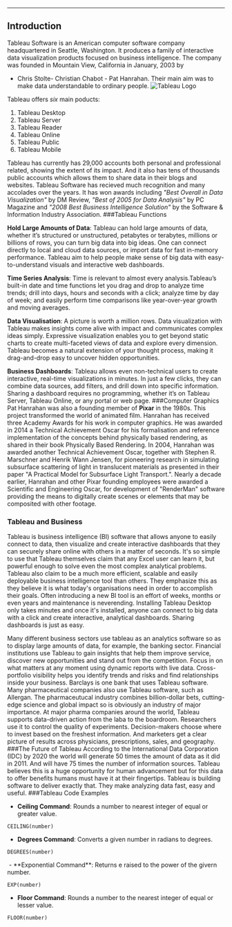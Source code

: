 
---------------------------------
## Introduction
Tableau Software is an American computer software company headquartered in Seattle, Washington. It produces a family of interactive data visualization products focused on business intelligence. The company was founded in Mountain View, California in January, 2003 by  
- Chris Stolte- Christian Chabot - Pat Hanrahan. 
Their main aim was to make data understandable to ordinary people.
![Tableau Logo](http://cdn2.itpro.co.uk/sites/itpro/files/styles/gallery/public/images/dir_205/it_photo_102724.jpg?itok=CukNUINf)


Tableau offers *six* main poducts:
1. Tableau Desktop
2. Tableau Server 
3. Tableau Reader
4. Tableau Online
5. Tableau Public 
6. Tableau Mobile 


Tableau has currently has 29,000 accounts both personal and professional related, showing the extent of its impact. And it also has tens of thousands public accounts which allows them to share data in their blogs and websites.
Tableau Software has recieved much recognition and many accolades over the years. It has won awards including *"Best Overall in Data Visualization"* by DM Review, *"Best of 2005 for Data Analysis"* by PC Magazine and *"2008 Best Business Intelligence Solution"* by the Software & Information Industry Association.
###Tableau Functions

**Hold Large Amounts of Data**: Tableau can hold large amounts of data, whether it’s structured or unstructured, petabytes or terabytes, millions or billions of rows, you can turn big data into big ideas. One can connect directly to local and cloud data sources, or import data for fast in-memory performance. Tableau aim to help people make sense of big data with easy-to-understand visuals and interactive web dashboards.

**Time Series Analysis**: Time is relevant to almost every analysis.Tableau’s built-in date and time functions let you drag and drop to analyze time trends; drill into days, hours and seconds with a click; analyze time by day of week; and easily perform time comparisons like year-over-year growth and moving averages.

**Data Visualisation**: A picture is worth a million rows. Data visualization with Tableau makes insights come alive with impact and communicates complex ideas simply. Expressive visualization enables you to get beyond static charts to create multi-faceted views of data and explore every dimension. Tableau becomes a natural extension of your thought process, making it drag-and-drop easy to uncover hidden opportunities.

**Business Dashboards**: Tableau allows even non-technical users to create interactive, real-time visualizations in minutes. In just a few clicks, they can combine data sources, add filters, and drill down into specific information. Sharing a dashboard requires no programming, whether it’s on Tableau Server, Tableau Online, or any portal or web page.
###Computer Graphics
Pat Hanrahan was also a founding member of **Pixar** in the 1980s. This project transformed the world of animated film. Hanrahan has received three Academy Awards for his work in computer graphics. He was awarded in 2014 a Technical Achievement Oscar for his formalisation and reference implementation of the concepts behind physically based rendering, as shared in their book Physically Based Rendering. In 2004, Hanrahan was awarded another Technical Achievement Oscar, together with Stephen R. Marschner and Henrik Wann Jensen, for pioneering research in simulating subsurface scattering of light in translucent materials as presented in their paper "A Practical Model for Subsurface Light Transport.". Nearly a decade earlier, Hanrahan and other Pixar founding employees were awarded a Scientific and Engineering Oscar, for development of "RenderMan" software providing the means to digitally create scenes or elements that may be composited with other footage.

### Tableau and Business

Tableau is business intelligence (BI) software that allows anyone to easily connect to data, then visualize and create interactive dashboards that they can securely share online with others in a matter of seconds. It's so simple to use that Tableau themselves claim that any Excel user can learn it, but powerful enough to solve even the most complex analytical problems. 
Tableau also claim to be a much more efficient, scalable and easily deployable business intelligence tool than others. They emphasize this as they believe it is what today's organisations need in order to accomplish their goals. Often introducing a new BI tool is an effort of weeks, months or even years and maintenance is neverending. Installing Tableau Desktop only takes minutes and once it's installed, anyone can connect to big data with a click and create interactive, analytical dashboards. Sharing dashboards is just as easy. 

Many different business sectors use tableau as an analytics software so as to display large amounts of data, for example, the banking sector. Financial institutions use Tableau to gain insights that help them improve service, discover new opportunities and stand out from the competition. Focus in on what matters at any moment using dynamic reports with live data. Cross-portfolio visibility helps you identify trends and risks and find relationships inside your business. Barclays is one bank that uses Tableau software. Many pharmaceutical companies also use Tableau software, such as Allergan. The pharmaceutucal industry combines billion-dollar bets, cutting-edge science and global impact so is obviously an industry of major importance. At major pharma companies around the world, Tableau supports data-driven action from the laba to the boardroom. Researchers use it to control the quality of experiments. Decision-makers choose where to invest based on the freshest information. And marketers get a clear picture of results across physicians, prescriptions, sales, and geography.
###The Future of Tableau
According to the International Data Corporation (IDC) by 2020 the world will generate 50 times the amount of data as it did in 2011. And will have 75 times the number of information sources. Tableau believes this is a huge opportunity for human advancement but for this data to offer benefits humans must have it at their fingertips. Tableau is building software to deliver exactly that. They make analyzing data fast, easy and useful. 
###Tableau Code Examples
- **Ceiling Command**: Rounds a number to nearest integer of equal or greater value.
<pre><code>CEILING(number)</code></pre>
- **Degrees Command**: Converts a given number in radians to degrees.
<pre><code>DEGREES(number)</code></pre> - **Exponential Command**: Returns e raised to the power of the givern number.
<pre><code>EXP(number)</code></pre>
- **Floor Command**: Rounds a number to the nearest integer of equal or lesser value.
<pre><code>FLOOR(number)</code></pre>  
